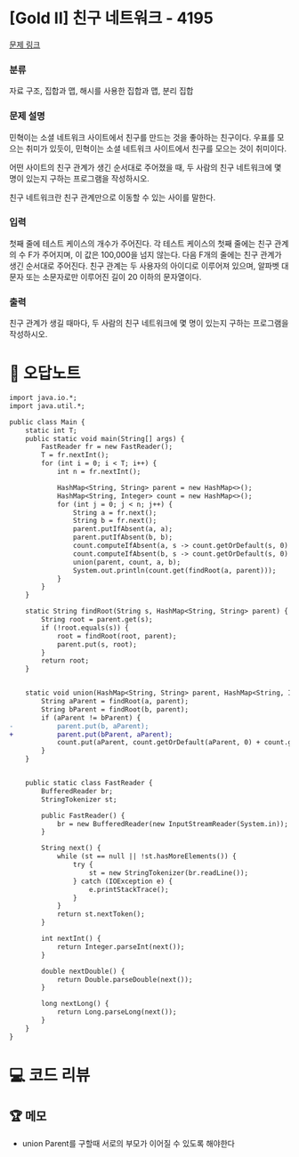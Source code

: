 # [Gold II] 친구 네트워크 - 4195 

[문제 링크](https://www.acmicpc.net/problem/4195) 

### 분류

자료 구조, 집합과 맵, 해시를 사용한 집합과 맵, 분리 집합

### 문제 설명

<p>민혁이는 소셜 네트워크 사이트에서 친구를 만드는 것을 좋아하는 친구이다. 우표를 모으는 취미가 있듯이, 민혁이는 소셜 네트워크 사이트에서 친구를 모으는 것이 취미이다.</p>

<p>어떤 사이트의 친구 관계가 생긴 순서대로 주어졌을 때, 두 사람의 친구 네트워크에 몇 명이 있는지 구하는 프로그램을 작성하시오.</p>

<p>친구 네트워크란 친구 관계만으로 이동할 수 있는 사이를 말한다.</p>

### 입력 

 <p>첫째 줄에 테스트 케이스의 개수가 주어진다. 각 테스트 케이스의 첫째 줄에는 친구 관계의 수 F가 주어지며, 이 값은 100,000을 넘지 않는다. 다음 F개의 줄에는 친구 관계가 생긴 순서대로 주어진다. 친구 관계는 두 사용자의 아이디로 이루어져 있으며, 알파벳 대문자 또는 소문자로만 이루어진 길이 20 이하의 문자열이다.</p>

### 출력 

 <p>친구 관계가 생길 때마다, 두 사람의 친구 네트워크에 몇 명이 있는지 구하는 프로그램을 작성하시오.</p>



#  🚀  오답노트 

```diff
import java.io.*;
import java.util.*;

public class Main {
	static int T;
	public static void main(String[] args) {
		FastReader fr = new FastReader();
		T = fr.nextInt();
		for (int i = 0; i < T; i++) {
			int n = fr.nextInt();

			HashMap<String, String> parent = new HashMap<>();
			HashMap<String, Integer> count = new HashMap<>();
			for (int j = 0; j < n; j++) {
				String a = fr.next();
				String b = fr.next();
				parent.putIfAbsent(a, a);
				parent.putIfAbsent(b, b);
				count.computeIfAbsent(a, s -> count.getOrDefault(s, 0) + 1);
				count.computeIfAbsent(b, s -> count.getOrDefault(s, 0) + 1);
				union(parent, count, a, b);
				System.out.println(count.get(findRoot(a, parent)));
			}
		}
	}

	static String findRoot(String s, HashMap<String, String> parent) {
		String root = parent.get(s);
		if (!root.equals(s)) {
			root = findRoot(root, parent);
			parent.put(s, root); 
		}
		return root;
	}


	static void union(HashMap<String, String> parent, HashMap<String, Integer> count, String a, String b) {
		String aParent = findRoot(a, parent);
		String bParent = findRoot(b, parent);
		if (aParent != bParent) {
-			parent.put(b, aParent);
+			parent.put(bParent, aParent);
			count.put(aParent, count.getOrDefault(aParent, 0) + count.get(bParent));
		}
	}


	public static class FastReader {
	    BufferedReader br;
	    StringTokenizer st;

	    public FastReader() {
	        br = new BufferedReader(new InputStreamReader(System.in));
	    }

	    String next() {
	        while (st == null || !st.hasMoreElements()) {
	            try {
	                st = new StringTokenizer(br.readLine());
	            } catch (IOException e) {
	                e.printStackTrace();
	            }
	        }
	        return st.nextToken();
	    }

	    int nextInt() {
	        return Integer.parseInt(next());
	    }

	    double nextDouble() {
	        return Double.parseDouble(next());
	    }

	    long nextLong() {
	        return Long.parseLong(next());
	    }
	}
}
```

# 💻 코드 리뷰




 ## 🏆 메모 

* union Parent를 구할때 서로의 부모가 이어질 수 있도록 해야한다